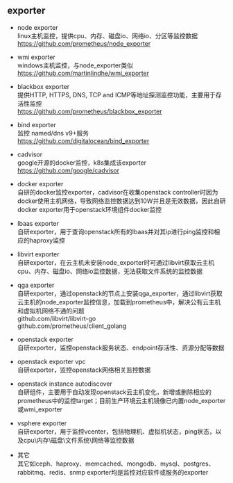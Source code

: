 ## exporter
* node exporter  
linux主机监控，提供cpu、内存、磁盘io、网络io、分区等监控数据  
https://github.com/prometheus/node_exporter

* wmi exporter  
windows主机监控，与node_exporter类似  
https://github.com/martinlindhe/wmi_exporter

* blackbox exporter  
提供HTTP, HTTPS, DNS, TCP and ICMP等地址探测监控功能，主要用于存活性监控  
https://github.com/prometheus/blackbox_exporter

* bind exporter  
监控 named/dns v9+服务  
https://github.com/digitalocean/bind_exporter

* cadvisor  
google开源的docker监控，k8s集成该exporter  
https://github.com/google/cadvisor

* docker exporter  
自研的docker监控exporter，cadvisor在收集openstack controller时因为docker使用主机网络，导致网络监控数据达到10W并且是无效数据，因此自研docker exporter用于openstack环境组件docker监控
 
* lbaas exporter  
自研exporter，用于查询openstack所有的lbaas并对其ip进行ping监控和相应的haproxy监控

* libvirt exporter  
自研exporter，在云主机未安装node_exporter时可通过libvirt获取云主机cpu、内存、磁盘io、网络io监控数据，无法获取文件系统的监控数据

* qga exporter  
自研exporter，通过openstack的节点上安装qga_exporter，通过libvirt获取云主机的node_exporter监控信息，加载到prometheus中，解决公有云主机和虚拟机网络不通的问题  
github.com/libvirt/libvirt-go  
github.com/prometheus/client_golang

* openstack exporter  
自研exporter，监控openstack服务状态、endpoint存活性、资源分配等数据

* openstack exporter vpc  
自研exporter，监控openstack网络相关监控数据

* openstack instance autodiscover  
自研组件，主要用于自动发现openstack云主机变化，新增或删除相应的prometheus中的监控target；目前生产环境云主机镜像已内置node_exporter或wmi_exporter

* vsphere exporter  
自研exporter，用于监控vcenter，包括物理机、虚拟机状态，ping状态，以及cpu\内存\磁盘\文件系统\网络等监控数据

* 其它  
其它如ceph、haproxy、memcached、mongodb、mysql、postgres、rabbitmq、redis、snmp exporter均是监控对应软件或服务的exporter